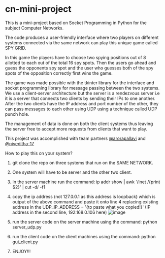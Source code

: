 # cn-mini-project
This is a mini-project based on Socket Programming in Python for the subject Computer Networks. 

The code produces a user-friendly interface where two players on different systems connected via the same network can play this unique game called SPY GRID.

In this game the players have to choose two spying positions out of 8 allotted to each out of the total 16 spy spots. Then the users go ahead and guess the
opponents spy spot and the user who guesses both of the spy spots of the opposition correctly first wins the game.

The game was made possible with the tkinter library for the interface and socket programming library for message passing between the two systems.
We use a client-server architecture but the server is a rendezvous server i.e it is a server that connects two clients by sending their IPs to one another.
After the two clients have the IP address and port number of the other, they can pass messages to each other using UDP using a technique called
UDP punch hole.

The management of data is done on both the client systems thus leaving the server free to accept more requests from clients that want to play.

This project was accomplished with team partners <a href="https://github.com/arorapallavi" target="_blank">@arorapallavi</a> and <a href="https://github.com/niveditha-17" target="_blank">@niveditha-17</a>

How to play this on your system?

1. git clone the repo on three systems that run on the SAME NETWORK.
2. One system will have to be server and the other two client.
3. In the server machine run the command: ip addr show | awk '/inet /{print $2}' | cut -d/ -f1
4. copy the ip address (not 127.0.0.1 as this address is loopback) which is output of the above command and paste it onto line 4 replacing existing address in the UDP_IP_ADDRESS = '{to paste what you copied!}'
(IP address in the second line, 192.168.0.106 here)
![image](https://user-images.githubusercontent.com/97780641/228596684-caaaa40c-f76d-4264-b752-622446b10c13.png)

5. run the server code on the server machine using the command: python server_udp.py
6. run the client code on the client machines using the command: python gui_client.py
7. ENJOY!!!
